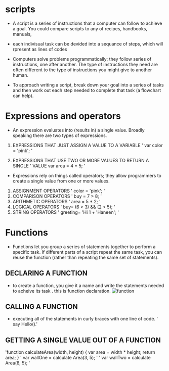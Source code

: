 # scripts #
- A script is a series of instructions that a
computer can follow to achieve a goal.
You could compare scripts to any of recipes, handbooks, manuals, 

- each indivisual task can be devided into a sequance of steps, which will rpresent as lines of codes

- Computers solve problems programmatically; they
follow series of instructions, one after another. The
type of instructions they need are often different to
the type of instructions you might give to another
human.

- To approach writing a script, break down your goal into
a series of tasks and then work out each step needed
to complete that task (a flowchart can help). 

# Expressions and operators #

- An expression evaluates into (results in) a single value. Broadly speaking
there are two types of expressions. 
1. EXPRESSIONS THAT JUST ASSIGN A
VALUE TO A VARIABLE  ' var color = 'pink'; '

1. EXPRESSIONS THAT USE TWO OR
MORE VALUES TO RETURN A
SINGLE ' VALUE var area = 4 * 5; '

- Expressions rely on things called operators; they allow programmers to
create a single value from one or more values. 
1. ASSIGNMENT OPERATORS ' color = 'pink'; '
1. COMPARISON OPERATORS  ' buy = 7 > 8; '
1. ARITHMETIC OPERATORS ' area = 5 * 2; '
1. LOGICAL OPERATORS ' buy= (6 > 3) && (2 < 5); '
1. STRING OPERATORS  ' greeting= 'Hi 1 + 'Haneen'; '




# Functions #
- Functions let you group a series of statements together to perform a
specific task. If different parts of a script repeat the same task, you can
reuse the function (rather than repeating the same set of statements). 
## DECLARING A FUNCTION ##
- to create a function, you give it a name and write the statements needed to acheive its task . this is function declaration.
![function](https://www.homeandlearn.co.uk/javascript/images/chapter_4/basic_function.gif "title")
## CALLING A FUNCTION ##
- executing all of the statements in curly braces with one line of code.
' say Hello().'
## GETTING A SINGLE VALUE OUT OF A FUNCTION ##
'function calculateArea(width, height) {
var area = width * height;
return area;
}
' var wallOne = calculate Area(3, 5); '
' var wallTwo = calculate Area(8, 5); '
